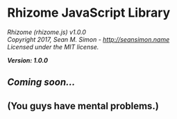 # Rhizome JavaScript Library

*Rhizome (rhizome.js) v1.0.0* \
*Copyright 2017, Sean M. Simon - http://seansimon.name* \
*Licensed under the MIT license.*

**_Version: 1.0.0_**

## <em>Coming soon...</em>

## (You guys have mental problems.)
